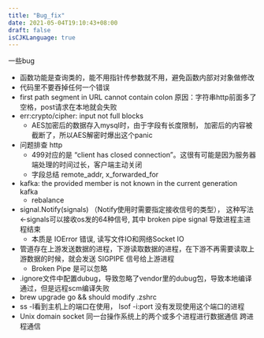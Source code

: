 ```yaml
---
title: "Bug_fix"
date: 2021-05-04T19:10:43+08:00
draft: false
isCJKLanguage: true
---
```


一些bug
+ 函数功能是查询类的，能不用指针传参数就不用，避免函数内部对对象做修改
+ 代码里不要吞掉任何一个错误
+ first path segment in URL cannot contain colon 原因：字符串http前面多了空格，post请求在本地就会失败
+ err:crypto/cipher: input not full blocks
    + AES加密后的数据存入mysql时，由于字段有长度限制， 加密后的内容被截断了，所以AES解密时爆出这个panic
+ 问题排查 http
    + 499对应的是 “client has closed connection”。这很有可能是因为服务器端处理的时间过长，客户端主动关闭
    + 字段总结 remote_addr, x_forwarded_for
+ kafka: the provided member is not known in the current generation kafka
    + rebalance
+ signal.Notify(signals) （Notify使用时需要指定接收信号的类型）， 这种写法 <-signals可以接收os发的64种信号, 其中 broken pipe signal 导致进程主进程结束
    + 本质是 IOError 错误, 读写文件IO和网络Socket IO
+ 管道存在上游发送数据的进程，下游读取数据的进程，在下游不再需要读取上游数据的时候，就会发送 SIGPIPE 信号给上游进程
    + Broken Pipe 是可以忽略
+ .ignore文件中配置dubug，导致忽略了vendor里的dubug包，导致本地编译通过，但是远程scm编译失败
+ brew upgrade go && should modify .zshrc
+ ss -l看到主机上的端口在使用， lsof -i:port 没有发现使用这个端口的进程
+ Unix domain socket 同一台操作系统上的两个或多个进程进行数据通信 跨进程通信  